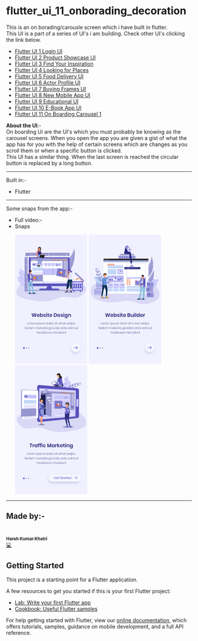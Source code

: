# flutter_ui_11_onborading_decoration

This is an on borading/carousle screen which i have built in flutter.
<br>
This UI is a part of a series of UI's i am building. Check other UI's clicking the link below.
* [Flutter UI 1 Login UI](https://github.com/harshkumarkhatri/Flutter-UI-1-Login-UI)
* [Flutter UI 2 Product Showcase UI](https://github.com/harshkumarkhatri/Product-Showcase-UI-Flutter)
* [Flutter UI 3 Find Your Inspiration](https://github.com/harshkumarkhatri/Flutter-UI-3-Find-your-inspiration)
* [Flutter UI 4 Looking for Places](https://github.com/harshkumarkhatri/Flutter-UI-4-Looking-for-Places)
* [Flutter UI 5 Food Delivery UI](https://github.com/harshkumarkhatri/Flutter-UI-5-Food-delivery-app)
* [Flutter UI 6 Actor Profile UI](https://github.com/harshkumarkhatri/Flutter-UI-6-Actor-Profiles-App)
* [Flutter UI 7 Buying Frames UI](https://github.com/harshkumarkhatri/Flutter-UI-7-Buying-Frames)
* [Flutter UI 8 New Mobile App UI](https://github.com/x-boys13/Flutter-UI-8-Truth-News-Mobile-App)
* [Flutter UI 9 Educational UI](https://github.com/harshkumarkhatri/Flutter-UI-9-Education-app)
* [Flutter UI 10 E-Book App UI](https://github.com/harshkumarkhatri/Flutter-UI-10-E-Book-App)
* [Flutter UI 11 On Boarding Carousel 1](https://github.com/harshkumarkhatri/Flutter-UI-11-On-Boarding-Carousel-1)

**About the UI**:-<br>
On boarding Ui are the UI's which you must probably be knowing as the carousel screens. When you open the app you are given a gist of what the app has for you with the help of certain screens which are changes as you scroll them or when a specific button is clicked.<br>
This UI has a similar thing. When the last screen is reached the circular button is replaced by a long button.
___
Built in:-
* Flutter
___
Some snaps from the app:-
* Full video:-
* Snaps
  <p>
  <img src="1.jpg" height=350>
  <img src="2.jpg" height=350>
  <img src="3.jpg" height=350>
  </p>

___
## Made by:-
<a href="http://bit.ly/iamharsh"><img src="https://avatars1.githubusercontent.com/u/42743629?s=460&u=1f68b5930fca70c68c90e2392798643919a7eeed&v=4" width="100px;" alt=""/><br /><sub><b>Harsh Kumar Khatri</b></sub></a><br /><a href="" title="Code">💻</a>
## Getting Started

This project is a starting point for a Flutter application.

A few resources to get you started if this is your first Flutter project:

- [Lab: Write your first Flutter app](https://flutter.dev/docs/get-started/codelab)
- [Cookbook: Useful Flutter samples](https://flutter.dev/docs/cookbook)

For help getting started with Flutter, view our
[online documentation](https://flutter.dev/docs), which offers tutorials,
samples, guidance on mobile development, and a full API reference.
